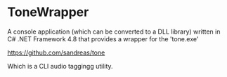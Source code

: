 # ToneWrapper

A console application (which can be converted to a DLL library) written in C# .NET Framework 4.8 that provides a wrapper for the 'tone.exe'

https://github.com/sandreas/tone

Which is a CLI audio taggingg utility.